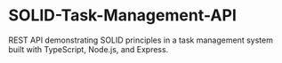 # SOLID-Task-Management-API
 REST API demonstrating SOLID principles in a task management system built with TypeScript, Node.js, and Express.
